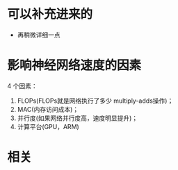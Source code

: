 
# 可以补充进来的

- 再稍微详细一点

# 影响神经网络速度的因素

4 个因素：

1. FLOPs(FLOPs就是网络执行了多少 multiply-adds操作)；
2. MAC(内存访问成本)；
3. 并行度(如果网络并行度高，速度明显提升)；
4. 计算平台(GPU，ARM)


# 相关
